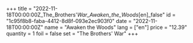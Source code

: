+++
title = "2022-11-18T00:00:00Z_The_Brothers'_War_Awaken_the_Woods_[en]_false"
id = "1c95f8b8-faba-4412-8d8f-093e2ec903f0"
date = "2022-11-18T00:00:00Z"
name = "Awaken the Woods"
lang = ["en"]
price = "12.39"
quantity = 1
foil = false
set = "The Brothers' War"
+++
